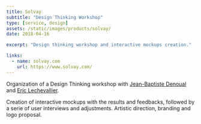 ```yaml
---
title: Solvay
subtitle: "Design Thinking Workshop"
type: [service, design]
assets: /static/images/products/solvay/
date: 2018-04-16

excerpt: "Design thinking workshop and interactive mockups creation."

links:
  - name: solvay.com
    url: https://www.solvay.com/
---
```


Organization of a Design Thinking workshop with [Jean-Baptiste Denoual](https://www.linkedin.com/in/jean-baptiste-denoual-3a4b4232/) and [Eric Lechevallier](https://www.linkedin.com/in/eric-lechevallier-5050699b/).

Creation of interactive mockups with the results and feedbacks, followed by a serie of user interviews and adjustments. Artistic direction, branding and logo proposal.
